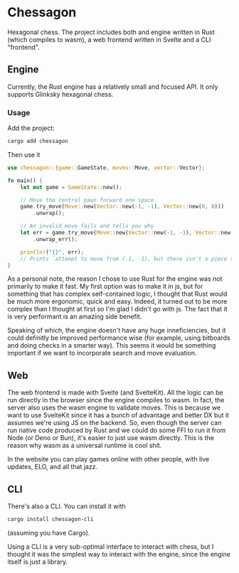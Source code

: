 # Chessagon

Hexagonal chess. The project includes both and engine written in Rust (which compiles to wasm), a web frontend written in Svelte and a CLI "frontend".

## Engine

Currently, the Rust engine has a relatively small and focused API. It only supports Glinksky hexagonal chess.

### Usage

Add the project:

```bash
cargo add chessagon
```

Then use it

```rust
use chessagon::{game::GameState, moves::Move, vector::Vector};

fn main() {
    let mut game = GameState::new();

	// Move the central pawn forward one space
    game.try_move(Move::new(Vector::new(-1, -1), Vector::new(0, 0)))
        .unwrap();

	// An invalid move fails and tells you why
	let err = game.try_move(Move::new(Vector::new(-1, -1), Vector::new(0, 0)))
        .unwrap_err();

	println!("{}", err);
	// Prints `attempt to move from (-1, -1), but there isn't a piece there``
}
```

As a personal note, the reason I chose to use Rust for the engine was not primarily to make it fast. My first option was to make it in js, but for something that has complex self-contained logic, I thought that Rust would be much more ergonomic, quick and easy. Indeed, it turned out to be more complex than I thought at first so I'm glad I didn't go with js. The fact that it is very performant is an amazing side benefit.

Speaking of which, the engine doesn't have any huge inneficiencies, but it could definitly be improved performance wise (for example, using bitboards and doing checks in a smarter way). This seems it would be something important if we want to incorporate search and move evaluation. 

## Web

The web frontend is made with Svelte (and SvelteKit). All the logic can be run directly in the browser since the engine compiles to wasm. In fact, the server also uses the wasm engine to validate moves. This is because we want to use SvelteKit since it has a bunch of advantage and better DX but it assumes we're using JS on the backend. So, even though the server can run native code produced by Rust and we could do some FFI to run it from Node (or Deno or Bun), it's easier to just use wasm directly. This is the reason why wasm as a universal runtime is cool shit.

In the website you can play games online with other people, with live updates, ELO, and all that jazz. 

## CLI

There's also a CLI. You can install it with

```bash
cargo install chessagon-cli
```

(assuming you have Cargo).

Using a CLI is a very sub-optimal interface to interact with chess, but I thought it was the simplest way to interact with the engine, since the engine itself is just a library. 
